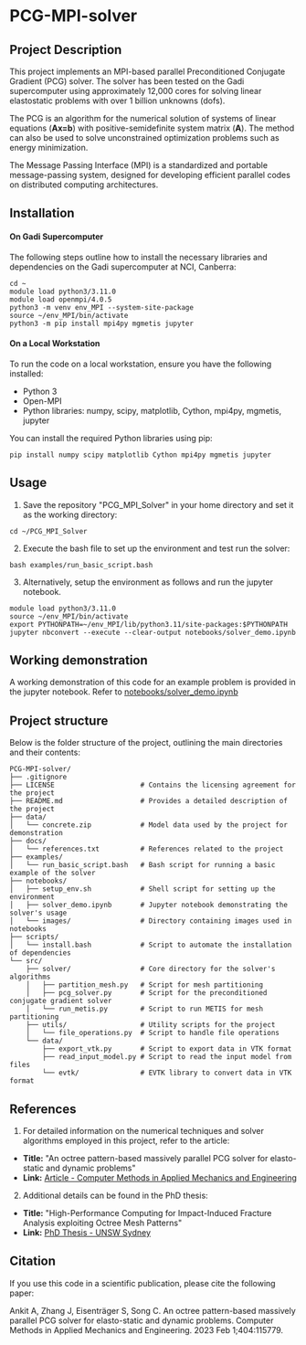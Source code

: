 # PCG-MPI-solver

## Project Description
This project implements an MPI-based parallel Preconditioned Conjugate Gradient (PCG) solver. The solver has been tested on the Gadi supercomputer using approximately 12,000 cores for solving linear elastostatic problems with over 1 billion unknowns (dofs).

The PCG is an algorithm for the numerical solution of systems of linear equations (**Ax=b**) with positive-semidefinite system matrix (**A**). The method can also be used to solve unconstrained optimization problems such as energy minimization.

The Message Passing Interface (MPI) is a standardized and portable message-passing system, designed for developing efficient parallel codes on distributed computing architectures.

## Installation

#### On Gadi Supercomputer
The following steps outline how to install the necessary libraries and dependencies on the Gadi supercomputer at NCI, Canberra:

```shell
cd ~
module load python3/3.11.0
module load openmpi/4.0.5
python3 -m venv env_MPI --system-site-package
source ~/env_MPI/bin/activate
python3 -m pip install mpi4py mgmetis jupyter
```

#### On a Local Workstation
To run the code on a local workstation, ensure you have the following installed:

- Python 3
- Open-MPI
- Python libraries: numpy, scipy, matplotlib, Cython, mpi4py, mgmetis, jupyter

You can install the required Python libraries using pip:

```shell
pip install numpy scipy matplotlib Cython mpi4py mgmetis jupyter
```


## Usage

1. Save the repository "PCG_MPI_Solver" in your home directory and set it as the working directory:
```shell
cd ~/PCG_MPI_Solver
```

2. Execute the bash file to set up the environment and test run the solver:
```shell
bash examples/run_basic_script.bash
```

3. Alternatively, setup the environment as follows and run the jupyter notebook.
```shell
module load python3/3.11.0
source ~/env_MPI/bin/activate
export PYTHONPATH=~/env_MPI/lib/python3.11/site-packages:$PYTHONPATH
jupyter nbconvert --execute --clear-output notebooks/solver_demo.ipynb
```

## Working demonstration
A working demonstration of this code for an example problem is provided in the jupyter notebook.
Refer to [notebooks/solver_demo.ipynb](https://github.com/ankitskr/PCG-MPI-solver/blob/main/notebooks/solver_demo.ipynb)


## Project structure
Below is the folder structure of the project, outlining the main directories and their contents:
```
PCG-MPI-solver/
├── .gitignore                  
├── LICENSE                     # Contains the licensing agreement for the project
├── README.md                   # Provides a detailed description of the project
├── data/                       
│   └── concrete.zip            # Model data used by the project for demonstration
├── docs/
│   └── references.txt          # References related to the project
├── examples/
│   └── run_basic_script.bash   # Bash script for running a basic example of the solver
├── notebooks/
│   ├── setup_env.sh            # Shell script for setting up the environment
│   ├── solver_demo.ipynb       # Jupyter notebook demonstrating the solver's usage
│   └── images/                 # Directory containing images used in notebooks
├── scripts/
│   └── install.bash            # Script to automate the installation of dependencies
└── src/
    ├── solver/                 # Core directory for the solver's algorithms
    │   ├── partition_mesh.py   # Script for mesh partitioning
    │   ├── pcg_solver.py       # Script for the preconditioned conjugate gradient solver
    │   └── run_metis.py        # Script to run METIS for mesh partitioning
    ├── utils/                  # Utility scripts for the project
    │   └── file_operations.py  # Script to handle file operations
    └── data/
        ├── export_vtk.py       # Script to export data in VTK format
        ├── read_input_model.py # Script to read the input model from files
        └── evtk/               # EVTK library to convert data in VTK format
```


## References
1. For detailed information on the numerical techniques and solver algorithms employed in this project, refer to the article:

- **Title:** "An octree pattern-based massively parallel PCG solver for elasto-static and dynamic problems"
- **Link:** [Article - Computer Methods in Applied Mechanics and Engineering](https://doi.org/10.1016/j.cma.2022.115779)

2. Additional details can be found in the PhD thesis:

- **Title:** "High-Performance Computing for Impact-Induced Fracture Analysis exploiting Octree Mesh Patterns"
- **Link:** [PhD Thesis - UNSW Sydney](https://doi.org/10.26190/unsworks/22788)


## Citation
If you use this code in a scientific publication, please cite the following paper:

Ankit A, Zhang J, Eisenträger S, Song C. An octree pattern-based massively 
parallel PCG solver for elasto-static and dynamic problems. Computer Methods 
in Applied Mechanics and Engineering. 2023 Feb 1;404:115779.
